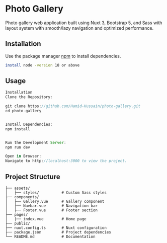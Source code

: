 # Photo Gallery

Photo gallery web application built using Nuxt 3, Bootstrap 5, and Sass with layout system with smooth/lazy navigation and optimized performance.

## Installation

Use the package manager [npm](https://nodejs.org/en/download/package-manager) to install dependencies.

```bash
install node -version 18 or above
```

## Usage

```javascript
Installation
Clone the Repository:

git clone https://github.com/Hamid-Hussain/photo-gallery.git
cd photo-gallery


Install Dependencies:
npm install


Run the Development Server:
npm run dev

Open in Browser:
Navigate to http://localhost:3000 to view the project.
```

## Project Structure

```
├── assets/
│   ├── styles/          # Custom Sass styles
├── components/
│   ├── Gallery.vue      # Gallery component
│   ├── Navbar.vue       # Navigation bar
│   ├── Footer.vue       # Footer section
├── pages/
│   ├── index.vue        # Home page
├── public/
├── nuxt.config.ts       # Nuxt configuration
├── package.json         # Project dependencies
└── README.md            # Documentation

```
